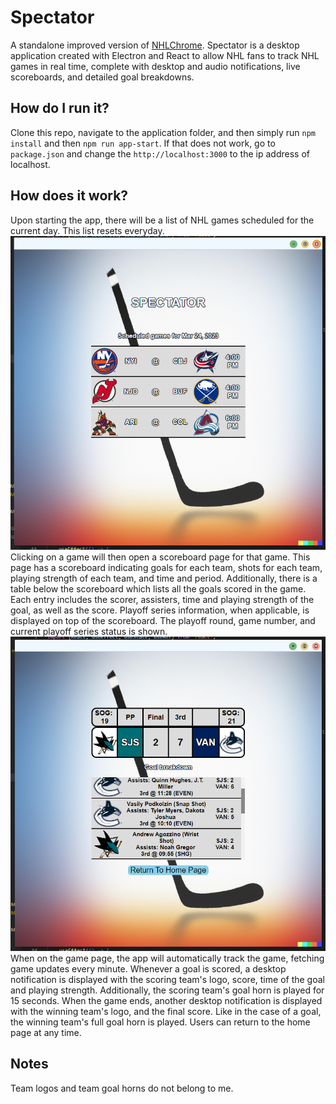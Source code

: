 # Spectator
A standalone improved version of [NHLChrome](https://github.com/eiletan/NHLChrome). Spectator is a desktop application created with Electron and React to allow NHL fans to track NHL games in real time, complete with desktop and audio notifications, live scoreboards, and detailed goal breakdowns.

## How do I run it?
Clone this repo, navigate to the application folder, and then simply run `npm install` and then `npm run app-start`. If that does not work, go to `package.json` and change the `http://localhost:3000` to the ip address of localhost.

## How does it work?
Upon starting the app, there will be a list of NHL games scheduled for the current day. This list resets everyday.<br> 
![Home Page](https://github.com/eiletan/NHLElectron/blob/main/homepage.PNG "Home Page")\
Clicking on a game will then open a scoreboard page for that game. This page has a scoreboard indicating goals for each team, shots for each team, playing strength of each team, and time and period. Additionally, there is a table below the scoreboard which lists all the goals scored in the game. Each entry includes the scorer, assisters, time and playing strength of the goal, as well as the score. Playoff series information, when applicable, is displayed on top of the scoreboard. The playoff round, game number, and current playoff series status is shown.<br>
![Game Page](https://github.com/eiletan/NHLElectron/blob/main/gamepage.PNG "Game Page")<br>
When on the game page, the app will automatically track the game, fetching game updates every minute. Whenever a goal is scored, a desktop notification is displayed with the scoring team's logo, score, time of the goal and playing strength. Additionally, the scoring team's goal horn is played for 15 seconds. When the game ends, another desktop notification is displayed with the winning team's logo, and the final score. Like in the case of a goal, the winning team's full goal horn is played. Users can return to the home page at any time.


## Notes
Team logos and team goal horns do not belong to me.

